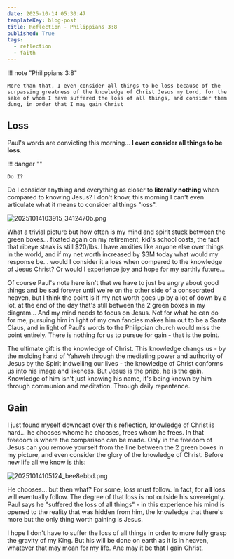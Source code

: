 ```yaml
---
date: 2025-10-14 05:30:47
templateKey: blog-post
title: Reflection - Philippians 3:8
published: True
tags:
  - reflection
  - faith
---
```


!!! note "Philippians 3:8"

    More than that, I even consider all things to be loss because of the surpassing greatness of the knowledge of Christ Jesus my Lord, for the sake of whom I have suffered the loss of all things, and consider them dung, in order that I may gain Christ

## Loss

Paul's words are convicting this morning... **I even consider all things to be loss**.

!!! danger ""

    Do I?

Do I consider anything and everything as closer to **literally nothing** when
compared to knowing Jesus? I don't know, this morning I can't even articulate
what it means to consider allthings "loss".

![20251014103915_3412470b.png](https://cdn.statically.io/gh/pypeaday/images.pype.dev/main/blog-media/20251014103915_3412470b.png)

What a trivial picture but how often is my mind and spirit stuck between the
green boxes... fixated again on my retirement, kid's school costs, the fact
that ribeye steak is still $20/lbs. I have anxities like anyone else over
things in the world, and if my net worth increased by $3M today what would my
response be... would I consider it a loss when compared to the knowledge of
Jesus Christ? Or would I experience joy and hope for my earthly future...

Of course Paul's note here isn't that we have to just be angry about good
things and be sad forever until we're on the other side of a consecrated
heaven, but I think the point is if my net worth goes up by a lot of down by a
lot, at the end of the day that's still between the 2 green boxes in my
diagram... And my mind needs to focus on Jesus. Not for what he can do for me,
pursuing him in light of my own fancies makes him out to be a Santa Claus, and
in light of Paul's words to the Philippian church would miss the point
entirely. There is nothing for us to pursue for gain - that is the point.

The ultimate gift is the knowledge of Christ. This knowledge changs us - by the
molding hand of Yahweh through the mediating power and authority of Jesus by
the Spirit indwelling our lives - the knowledge of Christ conforms us into his
image and likeness. But Jesus is the prize, he is the gain. Knowledge of him
isn't just knowing his name, it's being known by him through communion and
meditation. Through daily repentence.

## Gain

I just found myself downcast over this reflection, knowledge of Christ is
hard... he chooses whome he chooses, frees whom he frees. In that freedom is
where the comparison can be made. Only in the freedom of Jesus can you remove
yourself from the line between the 2 green boxes in my picture, and even
consider the glory of the knowledge of Christ. Before new life all we know is
this:

![20251014105124_bee8ebbd.png](https://cdn.statically.io/gh/pypeaday/images.pype.dev/main/blog-media/20251014105124_bee8ebbd.png)

He chooses... but then what? For some, loss must follow. In fact, for **all** loss
will eventually follow. The degree of that loss is not outside his sovereignty.
Paul says he "suffered the loss of all things" - in this experience his
mind is opened to the reality that was hidden from him, the knowledge that
there's more but the only thing worth gaining is Jesus.

I hope I don't have to suffer the loss of all things in order to more fully
grasp the gravity of my King. But his will be done on earth as it is in heaven,
whatever that may mean for my life. Ane may it be that I gain Christ.
